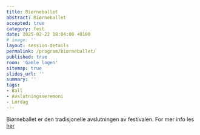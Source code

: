 ```yaml
---
title: Biørneballet
abstract: Biørneballet
accepted: true
category: fest
date: 2025-02-22 18:04:00 +0100
# image: ''
layout: session-details
permalink: /program/biørneballet/
published: true
room: 'Gamle logen'
sitemap: true
slides_url: ''
summary: ''
tags:
- Ball
- Avslutningsseremoni
- Lørdag
---
```


Biørneballet er den tradisjonelle avslutningen av festivalen. For mer info les [her](/ball)
